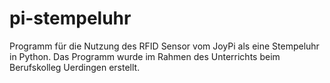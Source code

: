 # pi-stempeluhr
Programm für die Nutzung des RFID Sensor vom JoyPi als eine Stempeluhr in Python.
Das Programm wurde im Rahmen des Unterrichts beim Berufskolleg Uerdingen erstellt.
